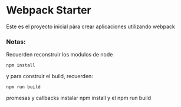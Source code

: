 # Webpack Starter

Este es el proyecto inicial pàra crear aplicaciones utilizando webpack

### Notas:
Recuerden reconstruir los modulos de node
```
npm install
```
y para construir el build, recuerden:
```
npm run build
```
promesas y callbacks instalar npm install y el npm run build
